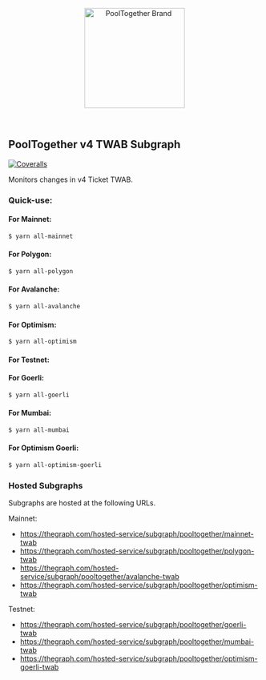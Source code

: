<p align="center">
  <a href="https://github.com/pooltogether/pooltogether--brand-assets">
    <img src="https://github.com/pooltogether/pooltogether--brand-assets/blob/977e03604c49c63314450b5d432fe57d34747c66/logo/pooltogether-logo--purple-gradient.png?raw=true" alt="PoolTogether Brand" style="max-width:100%;" width="200">
  </a>
</p>

<br />

## PoolTogether v4 TWAB Subgraph

[![Coveralls](https://github.com/pooltogether/twab-subgraph/actions/workflows/main.yml/badge.svg)](https://github.com/pooltogether/twab-subgraph/actions/workflows/main.yml)

Monitors changes in v4 Ticket TWAB.

### Quick-use:

#### For Mainnet:

```sh
$ yarn all-mainnet
```

#### For Polygon:

```sh
$ yarn all-polygon
```

#### For Avalanche:

```sh
$ yarn all-avalanche
```

#### For Optimism:

```sh
$ yarn all-optimism
```

#### For Testnet:

#### For Goerli:

```sh
$ yarn all-goerli
```

#### For Mumbai:

```sh
$ yarn all-mumbai
```

#### For Optimism Goerli:

```sh
$ yarn all-optimism-goerli
```

### Hosted Subgraphs

Subgraphs are hosted at the following URLs.

Mainnet:
- https://thegraph.com/hosted-service/subgraph/pooltogether/mainnet-twab
- https://thegraph.com/hosted-service/subgraph/pooltogether/polygon-twab
- https://thegraph.com/hosted-service/subgraph/pooltogether/avalanche-twab
- https://thegraph.com/hosted-service/subgraph/pooltogether/optimism-twab

Testnet:
- https://thegraph.com/hosted-service/subgraph/pooltogether/goerli-twab
- https://thegraph.com/hosted-service/subgraph/pooltogether/mumbai-twab
- https://thegraph.com/hosted-service/subgraph/pooltogether/optimism-goerli-twab
